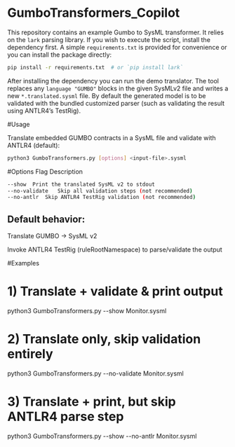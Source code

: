 # GumboTransformers_Copilot
This repository contains an example Gumbo to SysML transformer.  It relies on
the `lark` parsing library.  If you wish to execute the script, install the
dependency first.  A simple `requirements.txt` is provided for convenience or
you can install the package directly:

```bash
pip install -r requirements.txt  # or `pip install lark`
```

After installing the dependency you can run the demo translator.  The tool
replaces any `language "GUMBO"` blocks in the given SysMLv2 file and writes a new
`*.translated.sysml` file.  By default the generated model is to be validated with the
bundled customized parser (such as validating the result using ANTLR4’s TestRig).

#Usage

Translate embedded GUMBO contracts in a SysML file and validate with ANTLR4 (default):
```bash
python3 GumboTransformers.py [options] <input-file>.sysml
```
#Options
Flag	Description
```bash
--show	Print the translated SysML v2 to stdout
--no-validate	Skip all validation steps (not recommended)
--no-antlr	Skip ANTLR4 TestRig validation (not recommended)
```
## Default behavior:

Translate GUMBO → SysML v2

Invoke ANTLR4 TestRig (ruleRootNamespace) to parse/validate the output

#Examples

# 1) Translate + validate & print output
python3 GumboTransformers.py --show Monitor.sysml

# 2) Translate only, skip validation entirely
python3 GumboTransformers.py --no-validate Monitor.sysml

# 3) Translate + print, but skip ANTLR4 parse step
python3 GumboTransformers.py --show --no-antlr Monitor.sysml


